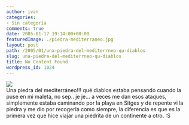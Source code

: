 ```yaml
---
author: ivan
categories:
- Sin categoría
comments: true
date: 2005-01-17 19:14:00+00:00
featuredImage: ./piedra-mediterraneo.jpg
layout: post
path: /2005/01/una-piedra-del-mediterrneo-qu-diablos
slug: una-piedra-del-mediterrneo-qu-diablos
title: No Content Found
wordpress_id: 1024
---
```


[![](https://photos1.blogger.com/img/39/1190/320/piedra%20mediterraneo.jpg)](http://photos1.blogger.com/img/39/1190/640/piedra%20mediterraneo.jpg)  
Una piedra del mediterráneo!!! qué diablos estaba pensando cuando la puse en mi maleta, no sep.. je je... a veces me dan esos ataques, simplemente estaba caminando por la playa en Sitges y de repente vi la piedra y me dio por recogerla como siempre, la diferencia es que es la primera vez que hice viajar una piedrita de un continente a otro. :S
